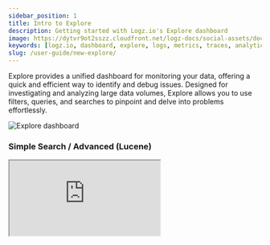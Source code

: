 ```yaml
---
sidebar_position: 1
title: Intro to Explore
description: Getting started with Logz.io's Explore dashboard
image: https://dytvr9ot2sszz.cloudfront.net/logz-docs/social-assets/docs-social.jpg
keywords: [logz.io, dashboard, explore, logs, metrics, traces, analytics, log analysis, observability]
slug: /user-guide/new-explore/
---
```


Explore provides a unified dashboard for monitoring your data, offering a quick and efficient way to identify and debug issues. Designed for investigating and analyzing large data volumes, Explore allows you to use filters, queries, and searches to pinpoint and delve into problems effortlessly.

![Explore dashboard](https://dytvr9ot2sszz.cloudfront.net/logz-docs/explore-dashboard/explore-aug21.png)


### Simple Search / Advanced (Lucene)  


<iframe
  src="https://capture.navattic.com/clxywtqr3000009l86x8bh221"
  style={{ border: 'none', width: '100%', height: '900px' }}
  allow="fullscreen"
  id="navattic-embed"
/>

Click on the dropdown menu to switch between Simple Search and Advanced Search, a Lucene query-based search:

* **Simple Search**: An intuitive search with auto-complete functionality. It streamlines your search process and enables faster access to data.

Build your query by selecting fields, parameters, and conditions. To add a value that doesn't appear in your logs, type its name and click on the + sign. You can also add free text to your search, which will convert it into a Lucene query.

<!-- ![Smart Search gif](https://dytvr9ot2sszz.cloudfront.net/logz-docs/explore-dashboard/simple-search-aug6.gif)-->

* **Advanced (Lucene)**: Use advanced text querying for log searches. You can search for free text by typing the text string you want to find; for example, error will return all words containing this string, and using quotation marks, "error", will return only the specific word you're searching for.

<!-- ![Lucene Search gif](https://dytvr9ot2sszz.cloudfront.net/logz-docs/explore-dashboard/advanced-search-aug6.gif)-->

![Choose Search Method](https://dytvr9ot2sszz.cloudfront.net/logz-docs/explore-dashboard/choose-search-aug21.png)


### Filters

Filters make it easy to refine and narrow your search. Start by selecting the account you want to filter. Then, click on a field to see its available parameters. Choose the values to include in your view or uncheck to remove them.

All visible fields appear on the left side, including exceptions (if any) and special fields that cannot be filtered but can be added to the table or used as a **field exists** filter.


You can pin up to three custom fields by hovering over them and clicking the star icon. 

<img src="https://dytvr9ot2sszz.cloudfront.net/logz-docs/explore-dashboard/explore-filters-aug21.png" alt="explore-fields" width="700"/>

### Graph View

Visualize trends over time and group data based on your investigations. Hover over the graph to see additional details about each data point, and click and drag to focus on specific time frames or data points.

You can enlarge or reduce the size of the graph by clicking the arrow button at the top right.


<img src="https://dytvr9ot2sszz.cloudfront.net/logz-docs/explore-dashboard/graph-view-aug21.png" alt="graph-view" width="700"/>


### Exceptions

Logz.io Exceptions automatically identifies and highlights exceptions in Explore.

You can see the number of exceptions detected for every query you run. Click the button to open the Exception quick view menu for a detailed view of the exceptions found.

Learn more about [Exceptions](https://docs.logz.io/docs/user-guide/explore/exceptions).

### Choose Time Frame

The default time frame in Explore is the last 15 minutes.

To select a custom time frame, click the time element and choose the period relevant to your overview or investigation.

### Observability IQ Assistant

Click the **AI Assistant** button to activate [Observability IQ Assistant](/docs/user-guide/observability/assistantiq), an AI-powered, chat-based interface that lets you engage in a dynamic conversation with your data. Use one of the pre-configured prompts or type your own question to get real-time insights about your metrics, anomalies, trends, and the overall health of your environment.

![Observability IQ Assistant](https://dytvr9ot2sszz.cloudfront.net/logz-docs/explore-dashboard/assistant-aug21.gif)


### Group By

The default graph view is set to group by all fields, and you can choose specific fields to focus on from the dropdown menu. 

<img src="https://dytvr9ot2sszz.cloudfront.net/logz-docs/explore-dashboard/groupby-aug21.png" alt="smart-search-groupby" width="700"/>



### Table Density

Click the 1L button to change the table view. Selecting **1 Line** provides a compact view, **2 Lines** displays two lines from the logs, and **Expanded** offers a full log view, presenting all relevant data for easier viewing.


<!-- <img src="https://dytvr9ot2sszz.cloudfront.net/logz-docs/explore-dashboard/expand-table-aug6.gif" alt="expand-view" width="700"/>-->

### Create Alert, Copy Link, Export CSV

The ⋮ menu offers additional options for Explore, including:

* **Create Alert**: Opens the configure alert page with the current values and filters already added to the configuration
* **Copy Link**: Generates a URL with your current view, which you can share with team members. You need to be logged in to Logz.io to view it
* **Export CSV**: Exports up to 50,000 logs to a CSV file, including the timestamp and log message

<img src="https://dytvr9ot2sszz.cloudfront.net/logz-docs/explore-dashboard/explore-menu-aug21.png" alt="side-menu" width="700"/>

### Logs Table

Use the Logs Table to view and analyze logs. Access relevant logs and their details quickly, customizing the table by adding or removing columns.

Expand each log to view additional details, see the log in JSON format, and add columns to the table. Filter values in or out of your view as needed. Use the Observability IQ Assistant on fields or values to gain more information about them. 

In the top right corner, choose to view a single log in a new window, view surrounding logs for context, and share the URL of the specific log you're viewing.

<img src="https://dytvr9ot2sszz.cloudfront.net/logz-docs/explore-dashboard/logs-aug21.png" alt="smart-search" width="700"/>

